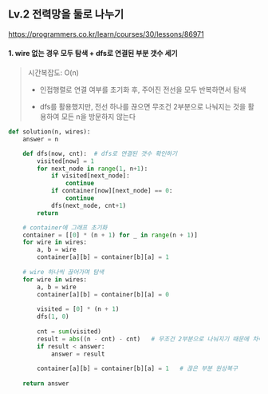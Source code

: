 ## Lv.2  전력망을 둘로 나누기

https://programmers.co.kr/learn/courses/30/lessons/86971

#### 1. wire 없는 경우 모두 탐색 + dfs로 연결된 부분 갯수 세기
> 시간복잡도: O(n)
> 
> - 인접행렬로 연결 여부를 초기화 후, 주어진 전선을 모두 반복하면서 탐색
> 
> - dfs를 활용했지만, 전선 하나를 끊으면 무조건 2부분으로 나눠지는 것을 활용하여 모든 n을 방문하지 않는다


```python
def solution(n, wires):
    answer = n

    def dfs(now, cnt):  # dfs로 연결된 갯수 확인하기
        visited[now] = 1
        for next_node in range(1, n+1):
            if visited[next_node]:
                continue
            if container[now][next_node] == 0:
                continue
            dfs(next_node, cnt+1)
        return

    # container에 그래프 초기화
    container = [[0] * (n + 1) for _ in range(n + 1)]
    for wire in wires:
        a, b = wire
        container[a][b] = container[b][a] = 1
    
    # wire 하나씩 끊어가며 탐색
    for wire in wires:
        a, b = wire
        container[a][b] = container[b][a] = 0
        
        visited = [0] * (n + 1)
        dfs(1, 0)
        
        cnt = sum(visited)
        result = abs((n - cnt) - cnt)   # 무조건 2부분으로 나눠지기 때문에 차이 계산
        if result < answer:
            answer = result
        
        container[a][b] = container[b][a] = 1   # 끊은 부분 원상복구
            
    return answer
```